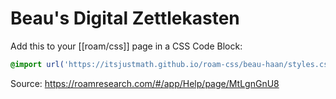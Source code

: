 # Beau's Digital Zettlekasten

Add this to your [[roam/css]] page in a CSS Code Block:
```css
@import url('https://itsjustmath.github.io/roam-css/beau-haan/styles.css');
```

Source: https://roamresearch.com/#/app/Help/page/MtLgnGnU8
